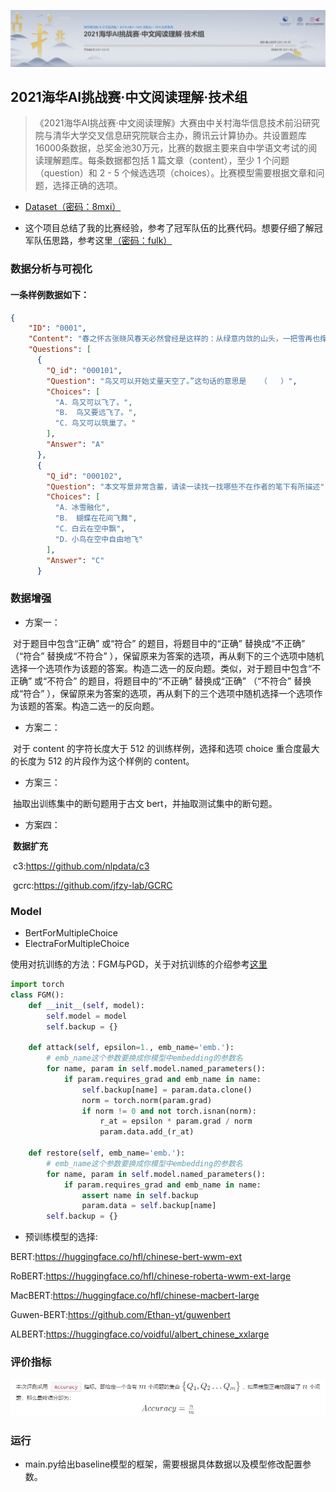 ![image-20210623162306050](figure/image-20210623162306050.png)

## 2021海华AI挑战赛·中文阅读理解·技术组

> 《2021海华AI挑战赛·中文阅读理解》大赛由中关村海华信息技术前沿研究院与清华大学交叉信息研究院联合主办，腾讯云计算协办。共设置题库16000条数据，总奖金池30万元，比赛的数据主要来自中学语文考试的阅读理解题库。每条数据都包括 1 篇文章（content），至少 1 个问题（question）和 2 - 5 个候选选项（choices）。比赛模型需要根据文章和问题，选择正确的选项。

+ [Dataset（密码：8mxi）](https://pan.baidu.com/s/1Fm97-1SVDyFbDT6s95zY0Q )

+ 这个项目总结了我的比赛经验，参考了冠军队伍的比赛代码。想要仔细了解冠军队伍思路，参考这里[（密码：fulk）](https://pan.baidu.com/s/19wOWeCZkDodsai-GHE6LyQ)

### 数据分析与可视化

#### 一条样例数据如下：

```json
{
    "ID": "0001",
    "Content": "春之怀古张晓风春天必然曾经是这样的：从绿意内敛的山头，一把雪再也撑不住了，噗嗤的一声，将冷面笑成花面，一首澌澌然的歌便从云端唱到山麓，从山麓唱到低低的荒村，唱入篱落，唱入一只小鸭的黄蹼，唱入软溶溶的春泥——软如一床新翻的棉被的春泥。  那样娇，那样敏感，却又那样浑沌无涯。一声雷，可以无端地惹哭满天的云，一阵杜鹃啼，可以斗急了一城杜鹃花。一阵风起，每一棵柳都会吟出一则白茫茫、虚飘飘说也说不清、听也听不清的飞絮，每一丝飞絮都是一株柳的分号。反正，春天就是这样不讲理，不逻辑，而仍可以好得让人心平气和的。 春天必然曾经是这样的：满塘叶黯花残的枯梗抵死苦守一截老根，北地里千宅万户的屋梁受尽风欺雪扰自温柔地抱着一团小小的空虚的燕巢。然后，忽然有一天，桃花把所有的山村水廓都攻陷了。柳树把皇室的御沟和民间的江头都控制住了——春天有如旌旗鲜明的王师，因为长期虔诚的企盼祝祷而美丽起来。 而关于春天的名字，必然曾经有这样的一段故事：在《诗经》之前，在《尚书》之前，在仓颉造字之前，一只小羊在啮草时猛然感到的多汁，一个孩子放风筝时猛然感觉到的飞腾，一双患风痛的腿在猛然间感到舒适，千千万万双素手在溪畔在江畔浣纱时所猛然感到的水的血脉……当他们惊讶地奔走互告的时候，他们决定将嘴噘成吹口哨的形状，用一种愉快的耳语的声音来为这季节命名——“春”。 鸟又可以开始丈量天空了。有的负责丈量天的蓝度，有的负责丈量天的透明度，有的负责用那双翼丈量天的高度和深度。而所有的鸟全不是好的数学家，他们吱吱喳喳地算了又算，核了又核，终于还是不敢宣布统计数字。 至于所有的花，已交给蝴蝶去数。所有的蕊，交给蜜蜂去编册。所有的树，交给风去纵宠。而风，交给檐前的老风铃去一一记忆，一一垂询。 春天必然曾经是这样，或者，在什么地方，它仍然是这样的吧？穿越烟囱与烟囱的黑森林，我想走访那踯躅在湮远年代中的春天。",
    "Questions": [
      {
        "Q_id": "000101",
        "Question": "鸟又可以开始丈量天空了。”这句话的意思是   （   ）",
        "Choices": [
          "A．鸟又可以飞了。",
          "B． 鸟又要远飞了。",
          "C．鸟又可以筑巢了。"
        ],
        "Answer": "A"
      },
      {
        "Q_id": "000102",
        "Question": "本文写景非常含蓄，请读一读找一找哪些不在作者的笔下有所描述",
        "Choices": [
          "A．冰雪融化",
          "B． 蝴蝶在花间飞舞",
          "C．白云在空中飘",
          "D．小鸟在空中自由地飞"
        ],
        "Answer": "C"
      }
```

### 数据增强

+ 方案一：

​        对于题目中包含“正确” 或“符合” 的题目，将题目中的“正确” 替换成“不正确” （“符合” 替换成“不符合” ），保留原来为答案的选项，再从剩下的三个选项中随机选择一个选项作为该题的答案。构造二选一的反向题。类似，对于题目中包含“不正确” 或“不符合” 的题目，将题目中的“不正确” 替换成“正确” （“不符合” 替换成“符合” ），保留原来为答案的选项，再从剩下的三个选项中随机选择一个选项作为该题的答案。构造二选一的反向题。

+ 方案二：

​           对于 content 的字符长度大于 512 的训练样例，选择和选项 choice 重合度最大的长度为 512 的片段作为这个样例的 content。

+ 方案三：

​          抽取出训练集中的断句题用于古文 bert，并抽取测试集中的断句题。

+ 方案四：

​        **数据扩充**

​        c3:https://github.com/nlpdata/c3

​        gcrc:https://github.com/jfzy-lab/GCRC

### Model

+ BertForMultipleChoice
+ ElectraForMultipleChoice

使用对抗训练的方法：FGM与PGD，关于对抗训练的介绍参考[这里](https://github.com/BITprogramMan/haiHuaReading/blob/master/%E5%AF%B9%E6%8A%97%E8%AE%AD%E7%BB%83.md)

```python
import torch
class FGM():
    def __init__(self, model):
        self.model = model
        self.backup = {}

    def attack(self, epsilon=1., emb_name='emb.'):
        # emb_name这个参数要换成你模型中embedding的参数名
        for name, param in self.model.named_parameters():
            if param.requires_grad and emb_name in name:
                self.backup[name] = param.data.clone()
                norm = torch.norm(param.grad)
                if norm != 0 and not torch.isnan(norm):
                    r_at = epsilon * param.grad / norm
                    param.data.add_(r_at)

    def restore(self, emb_name='emb.'):
        # emb_name这个参数要换成你模型中embedding的参数名
        for name, param in self.model.named_parameters():
            if param.requires_grad and emb_name in name: 
                assert name in self.backup
                param.data = self.backup[name]
        self.backup = {}

```

+ 预训练模型的选择:

BERT:https://huggingface.co/hfl/chinese-bert-wwm-ext

RoBERT:https://huggingface.co/hfl/chinese-roberta-wwm-ext-large

MacBERT:https://huggingface.co/hfl/chinese-macbert-large

Guwen-BERT:https://github.com/Ethan-yt/guwenbert

ALBERT:https://huggingface.co/voidful/albert_chinese_xxlarge

### 评价指标

![image-20210626152237706](figure/image-20210626152237706.png)

### 运行

+ main.py给出baseline模型的框架，需要根据具体数据以及模型修改配置参数。































